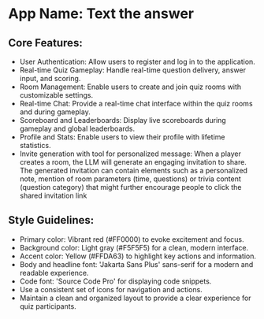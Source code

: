 # **App Name**: Text the answer

## Core Features:

- User Authentication: Allow users to register and log in to the application.
- Real-time Quiz Gameplay: Handle real-time question delivery, answer input, and scoring.
- Room Management: Enable users to create and join quiz rooms with customizable settings.
- Real-time Chat: Provide a real-time chat interface within the quiz rooms and during gameplay.
- Scoreboard and Leaderboards: Display live scoreboards during gameplay and global leaderboards.
- Profile and Stats: Enable users to view their profile with lifetime statistics.
- Invite generation with tool for personalized message: When a player creates a room, the LLM will generate an engaging invitation to share. The generated invitation can contain elements such as a personalized note, mention of room parameters (time, questions) or trivia content (question category) that might further encourage people to click the shared invitation link

## Style Guidelines:

- Primary color: Vibrant red (#FF0000) to evoke excitement and focus.
- Background color: Light gray (#F5F5F5) for a clean, modern interface.
- Accent color: Yellow (#FFDA63) to highlight key actions and information.
- Body and headline font: 'Jakarta Sans Plus' sans-serif for a modern and readable experience.
- Code font: 'Source Code Pro' for displaying code snippets.
- Use a consistent set of icons for navigation and actions.
- Maintain a clean and organized layout to provide a clear experience for quiz participants.